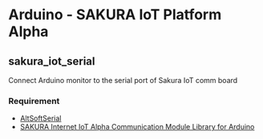 # Arduino - SAKURA IoT Platform Alpha

## sakura_iot_serial
Connect Arduino monitor to the serial port of Sakura IoT comm board

### Requirement
- [AltSoftSerial](https://www.pjrc.com/teensy/td_libs_AltSoftSerial.html)
- [SAKURA Internet IoT Alpha Communication Module Library for Arduino](https://github.com/sakura-internet/SakuraAlphaArduino)
